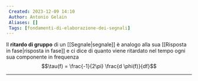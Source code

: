 ```yaml
---
 Created: 2023-12-09 14:10
 Author: Antonio Gelain
 Aliases: []
 Tags: [fondamenti-di-elaborazione-dei-segnali]
---
```


Il **ritardo di gruppo** di un [[Segnale|segnale]] è analogo alla sua [[Risposta in fase|risposta in fase]] e ci dice di quanto viene ritardato nel tempo ogni sua componente in frequenza
$$\tau(f) = \frac{-1}{2\pi} \frac{d \phi(f)}{df}$$

---
